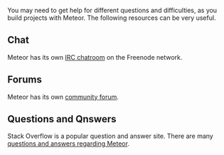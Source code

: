 You may need to get help for different questions and difficulties, as you build projects with Meteor. The following resources can be very useful.

Chat
---
Meteor has its own [IRC chatroom](https://webchat.freenode.net/?channels=meteor) on the Freenode network.

Forums
---
Meteor has its own [community forum](http://forum.meteor.com). 

Questions and Qnswers
---
Stack Overflow is a popular question and answer site. There are many [questions and answers regarding Meteor](http://stackoverflow.com/questions/tagged/meteor).

